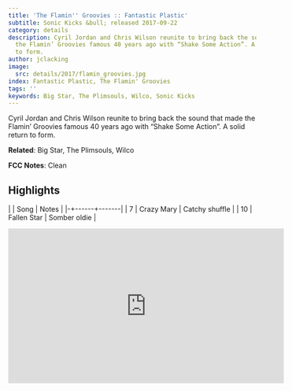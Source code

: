 ```yaml
---
title: 'The Flamin'' Groovies :: Fantastic Plastic'
subtitle: Sonic Kicks &bull; released 2017-09-22
category: details
description: Cyril Jordan and Chris Wilson reunite to bring back the sound that made
  the Flamin’ Groovies famous 40 years ago with “Shake Some Action”. A solid return
  to form.
author: jclacking
image:
  src: details/2017/flamin_groovies.jpg
index: Fantastic Plastic, The Flamin' Groovies
tags: ''
keywords: Big Star, The Plimsouls, Wilco, Sonic Kicks
---
```

Cyril Jordan and Chris Wilson reunite to bring back the sound that made the Flamin’ Groovies famous 40 years ago with “Shake Some Action”. A solid return to form.<!--more-->

**Related**: Big Star, The Plimsouls, Wilco

**FCC Notes**: Clean

## Highlights

| | Song | Notes |
|-+------+-------|
| 7 | Crazy Mary | Catchy shuffle |
| 10 | Fallen Star | Somber oldie |

<div class="tlo-detail-video"><iframe width="560" height="315" src="https://www.youtube.com/embed/oh8EXOpgfko" frameborder="0" allow="autoplay; encrypted-media" allowfullscreen></iframe></div>

